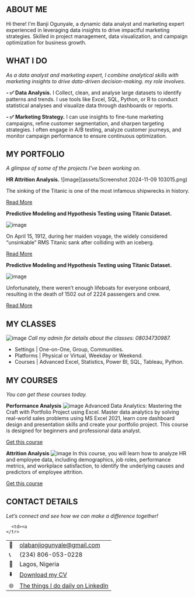 <!--Section 1: Introduce your self-->
## ABOUT ME

Hi there! I'm Banji Ogunyale, a dynamic data analyst and marketing expert experienced in leveraging data insights to drive impactful marketing strategies. Skilled in project management, data visualization, and campaign optimization for business growth.


<!--Mention your top/relevant skills here - core and soft skills-->
## WHAT I DO

*As a data analyst and marketing expert, I combine analytical skills with marketing insights to drive data-driven decision-making. my role involves.*

**- ✅ Data Analysis.**
I Collect, clean, and analyse large datasets to identify patterns and trends. I use tools like Excel, SQL, Python, or R to conduct statistical analyses and visualize data through dashboards or reports. 

**- ✅ Marketing Strategy.**
I can use insights to fine-tune marketing campaigns, refine customer segmentation, and sharpen targeting strategies. I often engage in A/B testing, analyze customer journeys, and monitor campaign performance to ensure continuous optimization. 


<!--Section 2: List 3-4 key projects-->
## MY PORTFOLIO 

*A glimpse of some of the projects I've been working on.*

**HR Attrition Analysis.**
![image](assets/Screenshot 2024-11-09 103015.png)

The sinking of the Titanic is one of the most infamous shipwrecks in history.


[Read More](https://www.linkedin.com/posts/olabanjiogunyale_its-been-an-incredible-journey-so-far-as-activity-7263477644652867584--k_b?utm_source=share&utm_medium=member_desktop)

**Predictive Modeling and Hypothesis Testing using Titanic Dataset.**

![image](assets/agro.jpg)

On April 15, 1912, during her maiden voyage, the widely considered “unsinkable” RMS Titanic sank after colliding with an iceberg. 

[Read More](https://www.linkedin.com/pulse/predictive-modeling-hypothesis-testing-using-titanic-dataset-anietie/)

**Predictive Modeling and Hypothesis Testing using Titanic Dataset.**

![image](assets/car.jpg)

Unfortunately, there weren’t enough lifeboats for everyone onboard, resulting in the death of 1502 out of 2224 passengers and crew. 

[Read More](https://www.linkedin.com/pulse/predictive-modeling-hypothesis-testing-using-titanic-dataset-anietie/)


## MY CLASSES
![image](assets/class.jpg)
*Call my admin for details about the classes: 08034730987.*

- Settings | One-on-One, Group, Communities.								       		
- Platforms	| Physical or Virtual, Weekday or Weekend. 			        		
- Courses | Advanced Excel, Statistics, Power BI, SQL, Tableau, Python.


<!--Section 3: This section is optional. You can replace this section with a list of your core skills-->
## MY COURSES
*You can get these courses today.*

**Performance Analysis**
![image](assets/418159415_10224996118350400_1790389732999386325_n.jpg)
Advanced Data Analytics: Mastering the Craft with Portfolio Project using Excel. Master data analytics by solving real-world sales problems using MS Excel 2021, learn core dashboard design and presentation skills and create your portfolio project. This course is designed for beginners and professional data analyst.

[Get this course](https://selar.co/salesdata)

**Attrition Analysis**
![image](assets/417528845_10224984773746792_6587086704764480413_n.jpg)
In this course, you will learn how to analyze HR and employee data, including demographics, job roles, performance metrics, and workplace satisfaction, to identify the underlying causes and predictors of employee attrition.

[Get this course](https://selar.co/q688i7)


## CONTACT DETAILS

*Let’s connect and see how we can make a difference together!*
<table>
  <tbody>
    <tr>
      <td>📧</td>
      <td><a href="mailto:olabanjiogunyale@gmail.com">olabanjiogunyale@gmail.com</a></td>
    </tr>
    <tr>
      <td>📞</td>
      <td>(234) 806-053-0228</td>
    </tr>
    <tr>
      <td>📍</td>
      <td>Lagos, Nigeria</td>
    </tr>
    <tr>
      <td>⬇️</td>
      <td><a href="https://olabanji-og.github.io/Portfolio/portfolio1/assets/My CV.pdf">Download my CV</a>
    </tr>
    <tr>
      <td>🌐</td>
      <td><a href="https://linkedin.com/in/olabanjiogunyale">The things I do daily on LinkedIn</a></td>
    </tr>
    <tr>
      
      <td><a 
    </tr>
  </tbody>
</table>

